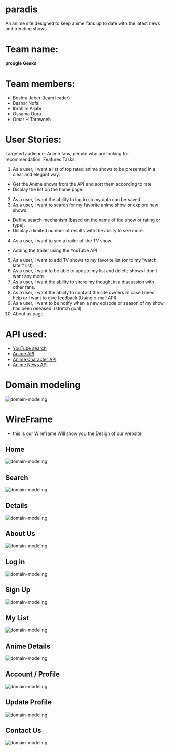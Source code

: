 # paradis

An anime site designed to keep anime fans up to date with the latest news and trending shows.

# Team name:

**proogle Geeks**

# Team members:

- Boshra Jaber (team leader)
- Bashar Nofal
- Ibrahim Aljabr
- Ossama Oura
- Omar H Tarawneh

# User Stories:

Targeted audience: Anime fans, people who are looking for recommendation.
Features Tasks:

1. As a user, I want a list of top rated anime shows to be presented in a clear and elegant way.

- Get the Anime shows from the API and sort them according to rate
- Display the list on the home page.

2. As a user, I want the ability to log in so my data can be saved
3. As a user, I want to search for my favorite anime show or explore new shows.

- Define search mechanism (based on the name of the show or rating or type).
- Display a limited number of results with the ability to see more.

4. As a user, I want to see a trailer of the TV show.

- Adding the trailer using the YouTube API

5. As a user, I want to add TV shows to my favorite list (or to my “watch later” list).
6. As a user, I want to be able to update my list and delete shows I don’t want any more.
7. As a user, I want the ability to share my thought in a discussion with other fans.
8. As a user, I want the ability to contact the site owners in case I need help or I want to give feedback (Using e-mail API).
9. As a user, I want to be notify when a new episode or season of my show has been released. (stretch goal)
10. About us page

# API used:

- [YouTube search](https://www.googleapis.com/youtube/v3/search)
- [Anime API](https://api.jikan.moe/v3/search/anime)
- [Anime Character API](https://animechan.vercel.app/api/quotes/character?name=saitama)
- [Anime News API](http://newsapi.org/v2/everything?q=anime&from=2021-02-04&sortBy=publishedAt&apiKey=)

# Domain modeling

![domain-modeling](public/img/paradis.png)

# WireFrame

- this is our Wireframe Will show you the Design of our website

## Home

![domain-modeling](public/img/1.png)

## Search

![domain-modeling](public/img/2.png)

## Details

![domain-modeling](public/img/3.png)

## About Us

![domain-modeling](public/img/4.png)

## Log in

![domain-modeling](public/img/5.png)

## Sign Up

![domain-modeling](public/img/6.png)

## My List

![domain-modeling](public/img/7.png)

## Anime Details

![domain-modeling](public/img/8.png)

## Account / Profile

![domain-modeling](public/img/9.png)

## Update Profile

![domain-modeling](public/img/10.png)

## Contact Us

![domain-modeling](public/img/11.png)
